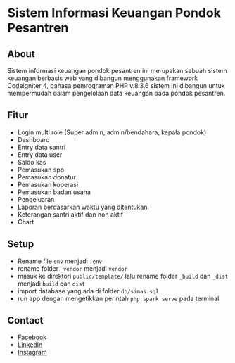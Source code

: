 # Sistem Informasi Keuangan Pondok Pesantren

## About

Sistem informasi keuangan pondok pesantren ini merupakan sebuah sistem keuangan berbasis web yang dibangun menggunakan framework Codeigniter 4, bahasa pemrograman PHP v.8.3.6 sistem ini dibangun untuk mempermudah dalam pengelolaan data keuangan pada pondok pesantren.

## Fitur

- Login multi role (Super admin, admin/bendahara, kepala pondok)
- Dashboard
- Entry data santri
- Entry data user
- Saldo kas
- Pemasukan spp
- Pemasukan donatur
- Pemasukan koperasi
- Pemasukan badan usaha
- Pengeluaran
- Laporan berdasarkan waktu yang ditentukan
- Keterangan santri aktif dan non aktif
- Chart

## Setup

- Rename file `env` menjadi `.env`
- rename folder `_vendor` menjadi `vendor`
- masuk ke direktori `public/template/` lalu rename folder `_build` dan `_dist` menjadi `build` dan `dist`
- import database yang ada di folder `db/simas.sql`
- run app dengan mengetikkan perintah `php spark serve` pada terminal

## Contact

- [Facebook](https://web.facebook.com/fahrul.adib/)
- [LinkedIn](https://www.linkedin.com/in/fahrul-adib-560937245/)
- [Instagram](https://www.instagram.com/fahruladib9/)
